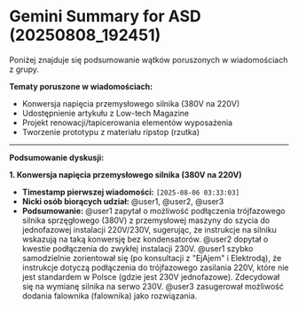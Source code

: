 # Gemini Summary for ASD (20250808_192451)

Poniżej znajduje się podsumowanie wątków poruszonych w wiadomościach z grupy.

**Tematy poruszone w wiadomościach:**
*   Konwersja napięcia przemysłowego silnika (380V na 220V)
*   Udostępnienie artykułu z Low-tech Magazine
*   Projekt renowacji/tapicerowania elementów wyposażenia
*   Tworzenie prototypu z materiału ripstop (rzutka)

---

**Podsumowanie dyskusji:**

**1. Konwersja napięcia przemysłowego silnika (380V na 220V)**
*   **Timestamp pierwszej wiadomości:** `[2025-08-06 03:33:03]`
*   **Nicki osób biorących udział:** @user1, @user2, @user3
*   **Podsumowanie:** @user1 zapytał o możliwość podłączenia trójfazowego silnika sprzęgłowego (380V) z przemysłowej maszyny do szycia do jednofazowej instalacji 220V/230V, sugerując, że instrukcje na silniku wskazują na taką konwersję bez kondensatorów. @user2 dopytał o kwestie podłączenia do zwykłej instalacji 230V. @user1 szybko samodzielnie zorientował się (po konsultacji z "EjAjem" i Elektrodą), że instrukcje dotyczą podłączenia do trójfazowego zasilania 220V, które nie jest standardem w Polsce (gdzie jest 230V jednofazowe). Zdecydował się na wymianę silnika na serwo 230V. @user3 zasugerował możliwość dodania falownika (falownika) jako rozwiązania.